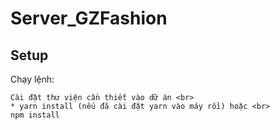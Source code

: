 # Server_GZFashion
## Setup
Chạy lệnh:
```
Cài đặt thư viện cần thiết vào dữ án <br>
* yarn install (nếu đã cài đặt yarn vào máy rồi) hoặc <br>
npm install
```
